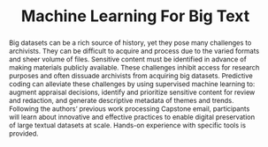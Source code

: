---
abstract: 'Big datasets can be a rich source of history, yet they pose many challenges
  to archivists. They can be difficult to acquire and process due to the varied formats
  and sheer volume of files. Sensitive content must be identified in advance of making
  materials publicly available. These challenges inhibit access for research purposes
  and often dissuade archivists from acquiring big datasets. Predictive coding can
  alleviate these challenges by using supervised machine learning to: augment appraisal
  decisions, identify and prioritize sensitive content for review and redaction, and
  generate descriptive metadata of themes and trends. Following the authors’ previous
  work processing Capstone email, participants will learn about innovative and effective
  practices to enable digital preservation of large textual datasets at scale. Hands-on
  experience with specific tools is provided.'
creators:
- West, Brent
- Kaczmarek, Joanne
date: null
document_url: https://services.phaidra.univie.ac.at/api/object/o:1080463/download
grand_parent: iPRES
institutions: []
keywords: []
landing_page_url: https://phaidra.univie.ac.at/o:1080463
language: eng
layout: publication
license: CC BY 4.0 International
notes_url: null
parent: iPRES 2019
presentation_url: null
publication_type: paper
size: 136749
source_name: iPRES
title: 'Machine Learning For Big Text '
year: 2019
---